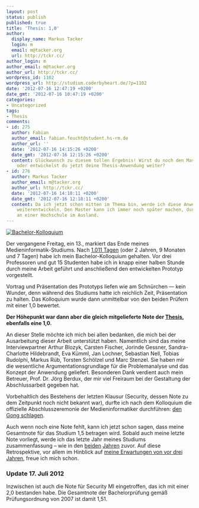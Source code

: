 ```yaml
---
layout: post
status: publish
published: true
title: 'Thesis: 1,0'
author:
  display_name: Markus Tacker
  login: m
  email: m@tacker.org
  url: http://tckr.cc/
author_login: m
author_email: m@tacker.org
author_url: http://tckr.cc/
wordpress_id: 1102
wordpress_url: http://studium.coderbyheart.de/?p=1102
date: '2012-07-16 12:47:19 +0200'
date_gmt: '2012-07-16 10:47:19 +0200'
categories:
- Uncategorized
tags:
- Thesis
comments:
- id: 275
  author: Fabian
  author_email: fabian.feucht@student.hs-rm.de
  author_url: ''
  date: '2012-07-16 14:15:26 +0200'
  date_gmt: '2012-07-16 12:15:26 +0200'
  content: Glückwunsch zu diesem tollen Ergebnis! Wirst du noch den Master dran hängen
    oder entwickelst du jetzt deine Thesis-Anwendung weiter?
- id: 276
  author: Markus Tacker
  author_email: m@tacker.org
  author_url: http://tckr.cc/
  date: '2012-07-16 14:18:11 +0200'
  date_gmt: '2012-07-16 12:18:11 +0200'
  content: Da ich jetzt schon mitten im Thema bin, werde ich diese Anwendung auch
    weiterentwickeln. Den Master kann ich immer noch später machen, durchaus auch
    an einer Hochschule im Ausland.
---
```

<p><a href="http://www.flickr.com/photos/tacker/7563783726/in/set-72157623378309778/"><img src="http://farm9.staticflickr.com/8284/7563783726_1649a7c561.jpg" alt="Bachelor-Kolloquium" /></a></p>
<p>Der vergangene Freitag, ein 13., markiert das Ende meines Medieninformatik-Studiums. Nach <a href="https://twitter.com/markusstudiert/status/4675985042">1.011 Tagen</a> (oder 2 Jahren, 9 Monaten und 7 Tagen) habe ich mein Bachelor-Kolloquium gehalten. Vor drei Professoren und gut 15 Studenten habe ich in knapp einer halben Stunde durch meine Arbeit geführt und anschließend den entwickelten Prototyp vorgestellt.</p>
<p>Vortrag und Präsentation des Prototyps liefen wie am Schnürchen &mdash; kein Wunder, denn während des Studiums hatte ich reichlich Zeit, Präsentation zu halten. Das Kolloquium wurde dann unmittelbar von den beiden Prüfern mit einer 1,0 bewertet. </p>
<p><strong>Der Höhepunkt war dann aber die gleich mitgelieferte Note der <a href="http://studium.coderbyheart.de/thesis-abstract" title="Thesis: Abstract">Thesis</a>, ebenfalls eine 1,0. </strong></p>
<p>An dieser Stelle möchte ich mich bei allen bedanken, die mich bei der Ausarbeitung dieser Arbeit unterstützt haben. Namentlich sind das meine Interviewpartner Arthur Blozyk, Carsten Fischer, Jorinde Gessner, Sandra-Charlotte Hildebrandt, Eva Kümml, Jan Lochner, Sebastian Nell, Tobias Rudolphi, Markus Rüb, Torsten Schölzel und Marc Stenzel. Sie haben mir die wesentliche Argumentationsgrundlage für die Problemanalyse und das Konzept der Anwendung geliefert. Besonderen Dank verdient auch mein Betreuer, Prof. Dr. Jörg Berdux, der mir viel Freiraum bei der Gestaltung der Abschlussarbeit gegeben hat.</p>
<p>Vorbehaltlich des Bestehens der letzten Klausur (Security, dessen Note zu dem Zeitpunkt noch nicht bekannt war), durfte ich nach dem Kolloquium die offizielle Abschlusszeremonie der Medieninformatiker durchführen: <a href="http://studium.coderbyheart.de/offizielles-abschluszeremoniell" title="Offizielles Abschlußzeremoniell">den Gong schlagen</a>.</p>
<p>Auch wenn noch eine Note fehlt, kann ich jetzt schon sagen, dass meine Gesamtnote für das Studium 1,5 betragen wird. Sobald auch meine letzte Note vorliegt, werde ich das letzte Jahr meines Studiums zusammenfassung &ndash; wie in den <a href="http://studium.coderbyheart.de/zwischenfazit-nach-einem-jahr" title="Zwischenfazit nach einem Jahr">beiden</a> <a href="http://studium.coderbyheart.de/zwischenfazit-nach-zwei-jahren" title="Zwischenfazit nach zwei Jahren">Jahren</a> zuvor. Auf diese Retrospektive, vor allem im Hinblick auf <a href="http://m.tacker.org/blog/1574.erststudium-mit-29-dank-aufstiegsstipendium.html">meine Erwartungen von vor drei Jahren</a>, freue ich mich schon.</p>
<h3 class="textimage">Update 17. Juli 2012</h3>
<p>Inzwischen ist auch die Note für Security MI eingetroffen, das ich mit einer 2,0 bestanden habe. Die Gesamtnote der Bachelorprüfung gemäß Prüfungsordnung von 2007 ist damit 1,51.</p>
